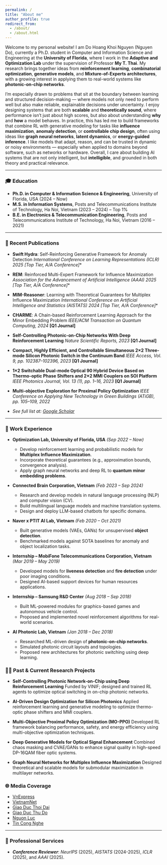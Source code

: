 ```yaml
---
permalink: /
title: "About me"
author_profile: true
redirect_from: 
  - /about/
  - /about.html
---
```


Welcome to my personal website! I am Do Hoang Khoi Nguyen (Nguyen Do), currently a Ph.D. student in Computer and Information Science and Engineering at the **University of Florida**, where I work in the **Adaptive and Optimization Lab** under the supervision of Professor **My T. Thai**. My research brings together ideas from **reinforcement learning**, **combinatorial optimization**, **generative models**, and **Mixture-of-Experts architectures**, with a growing interest in applying them to real-world systems like **photonic-on-chip networks**.

I’m especially drawn to problems that sit at the boundary between learning and structured decision-making — where models not only need to perform well but also make reliable, explainable decisions under uncertainty. I enjoy designing systems that are both **scalable** and **theoretically sound**, where performance isn’t just about high scores, but also about understanding **why** and **how** a model behaves. In practice, this has led me to build frameworks that combine RL with generative modeling for tasks like **influence maximization**, **anomaly detection**, or **controllable chip design**, often using ideas like **graph neural networks**, **latent dynamics**, or **energy-guided inference**. I like models that adapt, reason, and can be trusted in dynamic or noisy environments — especially when applied to domains beyond software, such as networks or hardware. Overall, I care about building AI systems that are not only intelligent, but **intelligible**, and grounded in both theory and practical relevance.

---

### 🎓 Education

- **Ph.D. in Computer & Information Science & Engineering**, University of Florida, USA (2024 – Now)  
- **M.S. in Information Systems**, Posts and Telecommunications Institute of Technology, Ha Noi, Vietnam (2023 – 2024) – Top 1%  
- **B.E. in Electronics & Telecommunication Engineering**, Posts and Telecommunications Institute of Technology, Ha Noi, Vietnam (2016 – 2021)

---

### 📄 Recent Publications

- **Swift Hydra**: Self-Reinforcing Generative Framework for Anomaly Detection
  *International Conference on Learning Representations (ICLR) 2025* **[Top Tier, A*/A Conference]**

- **REM**: Reinforced Multi-Expert Framework for Influence Maximization
  *Association for the Advancement of Artificial Intelligence (AAAI) 2025* **[Top Tier, A*/A Conference]**

- **MIM-Reasoner**: Learning with Theoretical Guarantees for Multiplex Influence Maximization
  *International Conference on Artificial Intelligence and Statistics (AISTATS) 2024* **[Top Tier, A*/A Conference]**

- **CHARME**: A Chain-based Reinforcement Learning Approach for the Minor Embedding Problem
  *IEEE/ACM Transaction on Quantum Computing, 2024* **[Q1 Journal]**

- **Self-Controlling Photonic-on-Chip Networks With Deep Reinforcement Learning**
  *Nature Scientific Reports, 2023* **[Q1 Journal]**

- **Compact, Highly Efficient, and Controllable Simultaneous 2×2 Three-mode Silicon Photonic Switch in the Continuum Band**
  *IEEE Access, Vol. 9, pp. 102387–102396, 2023* **[Q1 Journal]**

- **1×2 Switchable Dual-mode Optical 90 Hybrid Device Based on Thermo-optic Phase Shifters and 2×2 MMI Couplers on SOI Platform**
  *IEEE Photonics Journal, Vol. 13 (1), pp. 1–16, 2023* **[Q1 Journal]**

- **Multi-objective Exploration for Proximal Policy Optimization**
  *IEEE Conference on Applying New Technology in Green Buildings (ATiGB), pp. 105–109, 2022*

- *See full list at: [Google Scholar](https://scholar.google.com/citations?user=6f9HM24AAAAJ&hl=en)* 
---

### 💼 Work Experience

- **Optimization Lab, University of Florida, USA** *(Sep 2022 – Now)*

  * Develop reinforcement learning and probabilistic models for **Multiplex Influence Maximization**.
  * Incorporate theoretical guarantees (e.g., approximation bounds, convergence analysis).
  * Apply graph neural networks and deep RL to **quantum minor embedding problems**.

- **Connected Brain Corporation, Vietnam** *(Feb 2023 – Sep 2024)*

  * Research and develop models in natural language processing (NLP) and computer vision (CV).
  * Build multilingual language models and machine translation systems.
  * Design and deploy LLM-based chatbots for specific domains.

- **Naver x PTIT AI Lab, Vietnam** *(Feb 2020 – Oct 2021)*

  * Built generative models (VAEs, GANs) for unsupervised **object detection**.
  * Benchmarked models against SOTA baselines for anomaly and object localization tasks.

- **Internship – MobiFone Telecommunications Corporation, Vietnam** *(Mar 2019 – May 2019)*

  * Developed models for **liveness detection** and **fire detection** under poor imaging conditions.
  * Designed AI-based support devices for human resources applications.

- **Internship – Samsung R&D Center** *(Aug 2018 – Sep 2018)*

  * Built ML-powered modules for graphics-based games and autonomous vehicle control.
  * Proposed and implemented novel reinforcement algorithms for real-world scenarios.

- **AI Photonic Lab, Vietnam** *(Jan 2018 – Dec 2018)*

  * Researched ML-driven design of **photonic-on-chip networks**.
  * Simulated photonic circuit layouts and topologies.
  * Proposed new architectures for photonic switching using deep learning.


### 👨‍🔬 Past & Current Research Projects

- **Self-Controlling Photonic Network-on-Chip using Deep Reinforcement Learning**
  Funded by VINIF; designed and trained RL agents to optimize optical switching in on-chip photonic networks.

- **AI-Driven Design Optimization for Silicon Photonics**
  Applied reinforcement learning and generative modeling to optimize thermo-optic phase shifters and MMI couplers.

- **Multi-Objective Proximal Policy Optimization (MO-PPO)**
  Developed RL framework balancing performance, safety, and energy efficiency using multi-objective optimization techniques.

- **Deep Generative Models for Optical Signal Enhancement**
  Combined chaos masking and CVAE/GANs to enhance signal quality in high-speed DP-16QAM fiber optic systems.

- **Graph Neural Networks for Multiplex Influence Maximization**
  Designed theoretical and scalable models for submodular maximization in multilayer networks.

### 🌐 Media Coverage

- [VnExpress](https://vnexpress.net/tag/do-hoang-khoi-nguyen-1482819)
- [VietnamNet](https://vietnamnet.vn/giao-su-dai-hoc-stanford-cac-nghien-cuu-toi-uu-hoa-hoc-may-co-tinh-ung-dung-cao-i418679.html)
- [Giao Duc Thoi Dai](https://giaoducthoidai.vn/giao-duc/chang-sinh-vien-tre-tu-choi-luong-khung-de-theo-duoi-chip-quang-tu-Y4T1awbnR.html) 
- [Giao Duc Thu Do](https://giaoducthudo.giaoducthoidai.vn/do-hoang-khoi-nguyen-ptag.html)
- [Nguon Luc](https://www.nguonluc.com.vn/sinh-vien-viet-nam-co-cong-bo-quoc-te-ve-tri-tue-nhan-tao-a1675.html)  
- [Tin Cong Nghe](https://www.tincongnghe.net/t-54224/sinh-vien-nghien-cuu-ai-co-cong-bo-quoc-te.html)

---

### 📌 Professional Services
- **_Conference Reviewer_**: _NeurIPS_ (2025), _AISTATS_ (2024-2025), _ICLR_ (2025), and _AAAI_ (2025).

